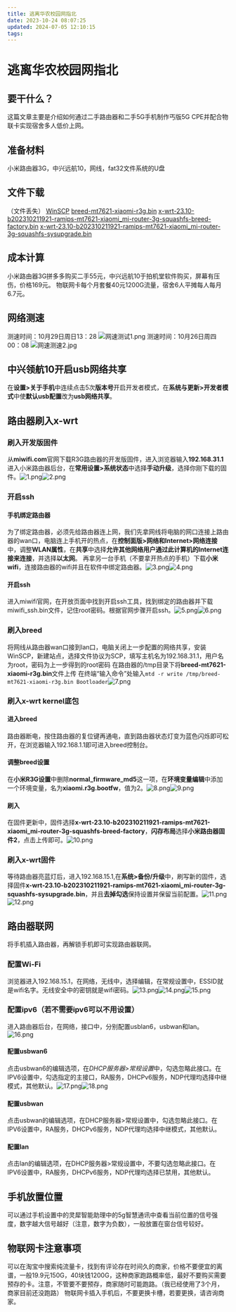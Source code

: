 ```yaml
---
title: 逃离华农校园网指北
date: 2023-10-24 08:07:25
updated: 2024-07-05 12:10:15
tags:
---
```

# 逃离华农校园网指北
## 要干什么？

这篇文章主要是介绍如何通过二手路由器和二手5G手机制作丐版5G CPE并配合物联卡实现宿舍多人低价上网。

## 准备材料

小米路由器3G，中兴远航10，网线，fat32文件系统的U盘

## 文件下载
（文件丢失）
[WinSCP][1]
[breed-mt7621-xiaomi-r3g.bin][2]
[x-wrt-23.10-b202310211921-ramips-mt7621-xiaomi_mi-router-3g-squashfs-breed-factory.bin][3]
[x-wrt-23.10-b202310211921-ramips-mt7621-xiaomi_mi-router-3g-squashfs-sysupgrade.bin][4]
## 成本计算
小米路由器3G拼多多购买二手55元，中兴远航10于拍机堂软件购买，屏幕有压伤，价格169元。
物联网卡每个月套餐40元1200G流量，宿舍6人平摊每人每月6.7元。

## 网络测速
测速时间：10月29日周日13：28
![网速测试1.png][5]
测速时间：10月26日周四00：08
![网速测速2.jpg][6]

## 中兴领航10开启usb网络共享

在**设置>关于手机**中连续点击5次**版本号**开启开发者模式，在**系统与更新>开发者模式**中使**默认usb配置**改为**usb网络共享**。

## 路由器刷入x-wrt

### 刷入开发版固件

从**miwifi.com**官网下载R3G路由器的开发版固件，进入浏览器输入**192.168.31.1**进入小米路由器后台，在**常用设置>系统状态**中选择**手动升级**，选择你刚下载的固件。![1.png][7]![2.png][8]

### 开启ssh

#### 手机绑定路由器

为了绑定路由器，必须先给路由器连上网，我们先拿网线将电脑的网口连接上路由器的wan口，电脑连上手机开的热点，在**控制面版>网络和Internet>网络连接**中，调整**WLAN属性**，在**共享**中选择**允许其他网络用户通过此计算机的Internet连接来连接**，并选择**以太网**。
再拿另一台手机（不要拿开热点的手机）下载**小米wifi**，连接路由器的wifi并且在软件中绑定路由器。![3.png][9]![4.png][10]

#### 开启ssh

进入miwifi官网，在开放页面中找到开启ssh工具，找到绑定的路由器并下载miwifi_ssh.bin文件，记住root密码。根据官网步骤开启ssh。![5.png][11]![6.png][12]

### 刷入breed

将网线从路由器wan口接到lan口，电脑关闭上一步配置的网络共享，安装WinSCP，新建站点，选择文件协议为SCP，填写主机名为192.168.31.1，用户名为root，密码为上一步得到的root密码
在路由器的/tmp目录下将**breed-mt7621-xiaomi-r3g.bin**文件上传
在终端“输入命令”处输入```mtd -r write /tmp/breed-mt7621-xiaomi-r3g.bin Bootloader```![7.png][13]

### 刷入x-wrt kernel底包

#### 进入breed

路由器断电，按住路由器的复位键再通电，直到路由器状态灯变为蓝色闪烁即可松开，在浏览器输入192.168.1.1即可进入breed控制台。

#### 调整breed设置

在**小米R3G设置**中删除**normal_firmware_md5**这一项，在**环境变量编辑**中添加一个环境变量，名为**xiaomi.r3g.bootfw**，值为2。![8.png][14]![9.png][15]

#### 刷入

在固件更新中，固件选择**x-wrt-23.10-b202310211921-ramips-mt7621-xiaomi_mi-router-3g-squashfs-breed-factory**，**闪存布局**选择**小米路由器固件2**，点击上传即可。![10.png][16]

### 刷入x-wrt固件

等待路由器亮蓝灯后，进入192.168.15.1,在**系统>备份/升级**中，刷写新的固件，选择固件**x-wrt-23.10-b202310211921-ramips-mt7621-xiaomi_mi-router-3g-squashfs-sysupgrade.bin**，并且**去掉勾选**保持设置并保留当前配置。![11.png][17]![12.png][18]

## 路由器联网

将手机插入路由器，再解锁手机即可实现路由器联网。

### 配置Wi-Fi

浏览器进入192.168.15.1，在网络，无线中，选择编辑，在常规设置中，ESSID就是wifi名字。无线安全中的密钥就是wifi密码。![13.png][19]![14.png][20]![15.png][21]

### 配置ipv6（若不需要ipv6可以不用设置）

进入路由器后台，在网络，接口中，分别配置usblan6，usbwan和lan。![16.png][22]

#### 配置usbwan6

点击usbwan6的编辑选项，在*DHCP服务器>常规设置*中，勾选忽略此接口。在IPV6设置中，勾选指定的主接口，RA服务，DHCPv6服务，NDP代理均选择中继模式，其他默认。![17.png][23]![18.png][24]

#### 配置usbwan

点击usbwan的编辑选项，在DHCP服务器>常规设置中，勾选忽略此接口。在IPV6设置中，RA服务，DHCPv6服务，NDP代理均选择中继模式，其他默认。

#### 配置lan

点击lan的编辑选项，在DHCP服务器>常规设置中，不要勾选忽略此接口。在IPV6设置中，RA服务，DHCPv6服务，NDP代理均选择已禁用，其他默认。

## 手机放置位置

可以通过手机设置中的灵犀智能助理中的5g智慧通讯中查看当前位置的信号强度，数字越大信号越好（注意，数字为负数），一般放置在窗台信号较好。

## 物联网卡注意事项

可以在淘宝中搜索纯流量卡，找到有评论存在时间久的商家，价格不要便宜的离谱，一般19.9元150G，40块钱1200G，这种商家跑路概率低，最好不要购买需要预存的卡。注意，不管要不要预存，商家随时可能跑路。（我已经使用了3个月，商家目前还没跑路）
物联网卡插入手机后，不要更换卡槽，若要更换，请咨询商家。


  [1]: https://pan.200502.xyz/d/%E6%9C%AC%E5%9C%B0/%E9%80%83%E7%A6%BB%E5%8D%8E%E5%86%9C%E6%A0%A1%E5%9B%AD%E7%BD%91%E6%8C%87%E5%8C%97/WinSCP-6.1.2-Setup.exe?sign=wWn80X5VUygl4k75GEO0W54mm3aSnVVmdjHxHEQJV8M=:0
  [2]: https://pan.200502.xyz/d/%E6%9C%AC%E5%9C%B0/%E9%80%83%E7%A6%BB%E5%8D%8E%E5%86%9C%E6%A0%A1%E5%9B%AD%E7%BD%91%E6%8C%87%E5%8C%97/breed-mt7621-xiaomi-r3g.bin?sign=z27oHJN4_SggRxtBo211MQ6FgCR2d_P9BdS9cBv8Otk=:0
  [3]: https://pan.200502.xyz/d/%E6%9C%AC%E5%9C%B0/%E9%80%83%E7%A6%BB%E5%8D%8E%E5%86%9C%E6%A0%A1%E5%9B%AD%E7%BD%91%E6%8C%87%E5%8C%97/x-wrt-23.10-b202310211921-ramips-mt7621-xiaomi_mi-router-3g-squashfs-breed-factory.bin?sign=X6pdTqMRT3KVOki8iwfKuILXIpwaRua-w6fgshCic_A=:0
  [4]: https://pan.200502.xyz/d/%E6%9C%AC%E5%9C%B0/%E9%80%83%E7%A6%BB%E5%8D%8E%E5%86%9C%E6%A0%A1%E5%9B%AD%E7%BD%91%E6%8C%87%E5%8C%97/x-wrt-23.10-b202310211921-ramips-mt7621-xiaomi_mi-router-3g-squashfs-sysupgrade.bin?sign=ta-EObOOyy0P4N8Hobaz9LtToiBMMDjOwE_zyQV28s8=:0
  [5]: https://image.200502.xyz/i/2025/01/29/o4uuma-0.webp
  [6]: https://image.200502.xyz/i/2025/01/29/o4vocf-0.webp
  [7]: https://image.200502.xyz/i/2025/01/29/o4wk0y-0.webp
  [8]: https://image.200502.xyz/i/2025/01/29/o4x7rs-0.webp
  [9]: https://image.200502.xyz/i/2025/01/29/o4xrhg-0.webp
  [10]: https://image.200502.xyz/i/2025/01/29/o4yhts-0.webp
  [11]: https://image.200502.xyz/i/2025/01/29/o4ze0k-0.webp
  [12]: https://image.200502.xyz/i/2025/01/29/o500vn-0.webp
  [13]: https://image.200502.xyz/i/2025/01/29/ot2kot-0.webp
  [14]: https://image.200502.xyz/i/2025/01/29/ot38l3-0.webp
  [15]: https://image.200502.xyz/i/2025/01/29/ot3wzd-0.webp
  [16]: https://image.200502.xyz/i/2025/01/29/ot4ed1-0.webp
  [17]: https://image.200502.xyz/i/2025/01/29/ot54ks-0.webp
  [18]: https://image.200502.xyz/i/2025/01/29/ot60qu-0.webp
  [19]: https://image.200502.xyz/i/2025/01/29/ot6l6t-0.webp
  [20]: https://image.200502.xyz/i/2025/01/29/ot777t-0.webp
  [21]: https://image.200502.xyz/i/2025/01/29/ot7tjw-0.webp
  [22]: https://image.200502.xyz/i/2025/01/29/ot8kyi-0.webp
  [23]: https://image.200502.xyz/i/2025/01/29/ot95q1-0.webp
  [24]: https://image.200502.xyz/i/2025/01/29/ot9qyi-0.webp